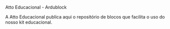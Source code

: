 Atto Educacional - Ardublock 

A Atto Educacional publica aqui o repositório de blocos que facilita o uso do nosso kit educacional.

